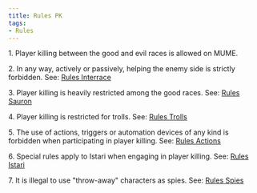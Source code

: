 ```yaml
---
title: Rules PK
tags:
- Rules
---
```


1\. Player killing between the good and evil races is allowed on MUME.

2\. In any way, actively or passively, helping the enemy side is
strictly forbidden. See: [Rules Interrace](Rules_Interrace "wikilink")

3\. Player killing is heavily restricted among the good races. See:
[Rules Sauron](Rules_Sauron "wikilink")

4\. Player killing is restricted for trolls. See: [Rules
Trolls](Rules_Trolls "wikilink")

5\. The use of actions, triggers or automation devices of any kind is
forbidden when participating in player killing. See: [Rules
Actions](Rules_Actions "wikilink")

6\. Special rules apply to Istari when engaging in player killing. See:
[Rules Istari](Rules_Istari "wikilink")

7\. It is illegal to use "throw-away" characters as spies. See: [Rules
Spies](Rules_Spies "wikilink")
